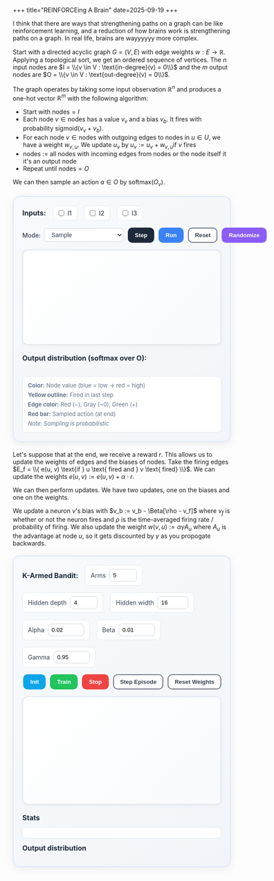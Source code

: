 +++
title="REINFORCEing A Brain"
date=2025-09-19
+++

I think that there are ways that strengthening paths on a graph can be like reinforcement learning, and a reduction of how brains work is strengthening paths on a graph. In real life, brains are wayyyyyy more complex.

Start with a directed acyclic graph $G = (V, E)$ with edge weights $w: E \to \mathbb{R}$. Applying a topological sort, we get an ordered sequence of vertices. The $n$ input nodes are $I = \\{v \in V : \text{in-degree}(v) = 0\\}$ and the $m$ output nodes are $O = \\{v \in V : \text{out-degree}(v) = 0\\}$. 

The graph operates by taking some input observation $\mathbb{R}^n$ and produces a one-hot vector $\mathbb{R}^m$ with the following algorithm:
- Start with $\text{nodes} = I$
- Each node $v \in \text{nodes}$ has a value $v_{v}$ and a bias $v_{b}$. It fires with probability $\text{sigmoid}(v_{v} + v_{b})$.
- For each node $v \in \text{nodes}$ with outgoing edges to nodes in $u \in U$, we have a weight $w_{v, u}$. We update $u_{v}$ by $u_{v} := {u_v} + w_{v, u} \text{if } v \text{ fires}$
- nodes := all nodes with incoming edges from $\text{nodes}$ or the node itself it it's an output node
- Repeat until $\text{nodes} = O$

We can then sample an action  $a \in O$ by $\text{softmax}(O_v)$.

<div id="brain-graph-sim" style="border:2px solid #e0e7ff;border-radius:16px;padding:20px;margin:20px 0;background:linear-gradient(135deg, #f8fafc 0%, #f1f5f9 100%);box-shadow:0 4px 20px rgba(0,0,0,0.08)">
  <div style="display:flex;flex-wrap:wrap;gap:16px;align-items:center;margin-bottom:16px">
    <div style="font-weight:700;font-size:16px;color:#1e293b">Inputs:</div>
    <label style="display:inline-flex;align-items:center;gap:8px;background:#ffffff;border:1px solid #e2e8f0;border-radius:8px;padding:8px 12px; cursor:pointer; transition:all 0.2s">
      <input type="checkbox" id="input-I1" style="margin:0">
      <span style="font-weight:500;color:#374151">I1</span>
    </label>
    <label style="display:inline-flex;align-items:center;gap:8px;background:#ffffff;border:1px solid #e2e8f0;border-radius:8px;padding:8px 12px; cursor:pointer; transition:all 0.2s">
      <input type="checkbox" id="input-I2" style="margin:0">
      <span style="font-weight:500;color:#374151">I2</span>
    </label>
    <label style="display:inline-flex;align-items:center;gap:8px;background:#ffffff;border:1px solid #e2e8f0;border-radius:8px;padding:8px 12px; cursor:pointer; transition:all 0.2s">
      <input type="checkbox" id="input-I3" style="margin:0">
      <span style="font-weight:500;color:#374151">I3</span>
    </label>
    <div style="margin-left:auto;display:flex;gap:10px;align-items:center">
      <label style="display:inline-flex;align-items:center;gap:8px">
        <span style="font-weight:500;color:#374151">Mode:</span>
        <select id="fire-mode" style="padding:6px 12px;border-radius:8px;border:1px solid #d1d5db;background:#ffffff;color:#374151;font-size:14px">
          <option value="sample">Sample</option>
          <option value="deterministic">Deterministic (p > 0.5)</option>
        </select>
      </label>
      <button id="btn-step" style="padding:8px 14px;border:2px solid #1e293b;border-radius:10px;background:#1e293b;color:white;font-weight:600; transition:all 0.2s">Step</button>
      <button id="btn-run" style="padding:8px 14px;border:2px solid #3b82f6;border-radius:10px;background:#3b82f6;color:white;font-weight:600; transition:all 0.2s">Run</button>
      <button id="btn-reset" style="padding:8px 14px;border:2px solid #6b7280;border-radius:10px;background:#ffffff;color:#374151;font-weight:600; transition:all 0.2s">Reset</button>
      <button id="btn-randomize" style="padding:8px 14px;border:2px solid #8b5cf6;border-radius:10px;background:#8b5cf6;color:white;font-weight:600; transition:all 0.2s">Randomize</button>
    </div>
  </div>
  <div style="display:flex;gap:20px;flex-wrap:wrap">
    <svg id="brain-sim-svg" width="760" height="360" viewBox="0 0 760 360" style="background:linear-gradient(135deg, #ffffff 0%, #f8fafc 100%);border:2px solid #e2e8f0;border-radius:12px;box-shadow:0 2px 10px rgba(0,0,0,0.05)"></svg>
    <div style="flex:1;min-width:280px;display:flex;flex-direction:column;gap:16px">
      <div style="font-weight:700;font-size:16px;color:#1e293b">Output distribution (softmax over O):</div>
      <div id="output-bars" style="display:flex;flex-direction:column;gap:12px"></div>
      <div id="legend" style="font-size:13px;color:#64748b;background:#ffffff;border-radius:8px;padding:12px;border:1px solid #e2e8f0">
        <div style="margin-bottom:6px"><strong>Color:</strong> Node value (blue = low → red = high)</div>
        <div style="margin-bottom:6px"><strong>Yellow outline:</strong> Fired in last step</div>
        <div style="margin-bottom:6px"><strong>Edge color:</strong> Red (−), Gray (~0), Green (+)</div>
        <div style="margin-bottom:6px"><strong>Red bar:</strong> Sampled action (at end)</div>
        <div><em>Note: Sampling is probabilistic</em></div>
      </div>
    </div>
  </div>
</div>

<script src="brain-sim.js"></script>


Let's suppose that at the end, we receive a reward $r$. This allows us to update the weights of edges and the biases of nodes. Take the firing edges $E_f = \\{ e(u, v) \text{if } u \text{ fired and } v \text{ fired} \\}$. We can update the weights $e(u, v) := e(u, v) + \alpha \cdot r$. 

We can then perform updates. We have two updates, one on the biases and one on the weights. 

We update a neuron $v$'s bias with $v_b := v_b - \Beta[\rho - v_f]$ where $v_f$ is whether or not the neuron fires and $\rho$ is the time-averaged firing rate / probability of firing. We also update the weight $w(v, u) := \alpha \gamma A_u$ where $A_u$ is the advantage at node $u$, so it gets discounted by $\gamma$ as you propogate backwards.

<div id="bandit-brain" style="border:2px solid #e0e7ff;border-radius:16px;padding:20px;margin:20px 0;background:linear-gradient(135deg,#f8fafc 0%,#f1f5f9 100%);box-shadow:0 4px 20px rgba(0,0,0,0.08)">
  <div style="display:flex;flex-wrap:wrap;gap:16px;align-items:center;margin-bottom:16px">
    <div style="font-weight:700;font-size:16px;color:#1e293b">K-Armed Bandit:</div>
    <label style="display:inline-flex;align-items:center;gap:8px;background:#ffffff;border:1px solid #e2e8f0;border-radius:8px;padding:8px 12px">
      <span style="color:#374151">Arms</span>
      <input id="num-arms" type="number" min="2" max="12" value="5" style="width:64px;padding:6px 8px;border:1px solid #d1d5db;border-radius:8px" />
    </label>
    <label style="display:inline-flex;align-items:center;gap:8px;background:#ffffff;border:1px solid #e2e8f0;border-radius:8px;padding:8px 12px">
      <span style="color:#374151">Hidden depth</span>
      <input id="hidden-depth" type="number" min="2" max="6" value="4" style="width:64px;padding:6px 8px;border:1px solid #d1d5db;border-radius:8px" />
    </label>
    <label style="display:inline-flex;align-items:center;gap:8px;background:#ffffff;border:1px solid #e2e8f0;border-radius:8px;padding:8px 12px">
      <span style="color:#374151">Hidden width</span>
      <input id="hidden-width" type="number" min="4" max="48" value="16" style="width:72px;padding:6px 8px;border:1px solid #d1d5db;border-radius:8px" />
    </label>
    <label style="display:inline-flex;align-items:center;gap:8px;background:#ffffff;border:1px solid #e2e8f0;border-radius:8px;padding:8px 12px">
      <span style="color:#374151">Alpha</span>
      <input id="alpha" type="number" step="0.0001" min="0" value="0.02" style="width:84px;padding:6px 8px;border:1px solid #d1d5db;border-radius:8px" />
    </label>
    <label style="display:inline-flex;align-items:center;gap:8px;background:#ffffff;border:1px solid #e2e8f0;border-radius:8px;padding:8px 12px">
      <span style="color:#374151">Beta</span>
      <input id="beta" type="number" step="0.0001" min="0" value="0.01" style="width:84px;padding:6px 8px;border:1px solid #d1d5db;border-radius:8px" />
    </label>
    <label style="display:inline-flex;align-items:center;gap:8px;background:#ffffff;border:1px solid #e2e8f0;border-radius:8px;padding:8px 12px">
      <span style="color:#374151">Gamma</span>
      <input id="gamma" type="number" step="0.01" min="0" max="0.999" value="0.95" style="width:84px;padding:6px 8px;border:1px solid #d1d5db;border-radius:8px" />
    </label>
    <div style="margin-left:auto;display:flex;gap:10px;align-items:center">
      <button id="btn-init" style="padding:8px 14px;border:2px solid #0ea5e9;border-radius:10px;background:#0ea5e9;color:white;font-weight:600">Init</button>
      <button id="btn-train" style="padding:8px 14px;border:2px solid #22c55e;border-radius:10px;background:#22c55e;color:white;font-weight:600">Train</button>
      <button id="btn-stop" style="padding:8px 14px;border:2px solid #ef4444;border-radius:10px;background:#ef4444;color:white;font-weight:600">Stop</button>
      <button id="btn-step-ep" style="padding:8px 14px;border:2px solid #6b7280;border-radius:10px;background:#ffffff;color:#374151;font-weight:600">Step Episode</button>
      <button id="btn-reset" style="padding:8px 14px;border:2px solid #6b7280;border-radius:10px;background:#ffffff;color:#374151;font-weight:600">Reset Weights</button>
    </div>
  </div>
  <div style="display:flex;gap:20px;flex-wrap:wrap">
    <svg id="net-viz" width="780" height="420" viewBox="0 0 780 420" style="background:linear-gradient(135deg,#ffffff 0%,#f8fafc 100%);border:2px solid #e2e8f0;border-radius:12px;box-shadow:0 2px 10px rgba(0,0,0,0.05)"></svg>
    <div style="flex:1;min-width:300px;display:flex;flex-direction:column;gap:12px">
      <div style="font-weight:700;font-size:16px;color:#1e293b">Stats</div>
      <div id="stats" style="font-size:13px;color:#64748b;background:#ffffff;border-radius:8px;padding:12px;border:1px solid #e2e8f0"></div>
      <div style="font-weight:700;font-size:16px;color:#1e293b">Output distribution</div>
      <div id="out-bars" style="display:flex;flex-direction:column;gap:10px"></div>
    </div>
  </div>
</div>

<script src="bandit-brain.js"></script>


